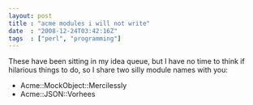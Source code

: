 ```yaml
---
layout: post
title : "acme modules i will not write"
date  : "2008-12-24T03:42:16Z"
tags  : ["perl", "programming"]
---
```

These have been sitting in my idea queue, but I have no time to think if
hilarious things to do, so I share two silly module names with you:

* Acme::MockObject::Mercilessly
* Acme::JSON::Vorhees
